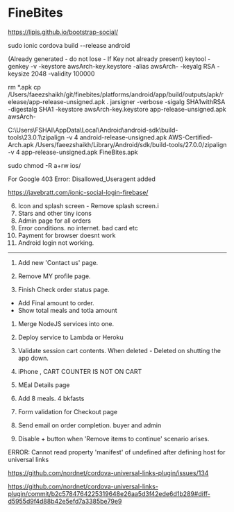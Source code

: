 # FineBites


https://lipis.github.io/bootstrap-social/

  <link href="https://maxcdn.bootstrapcdn.com/font-awesome/4.7.0/css/font-awesome.min.css" rel="stylesheet">
 <link href="https://maxcdn.bootstrapcdn.com/bootstrap/3.3.7/css/bootstrap.min.css" rel="stylesheet">
  <link href="https://cdnjs.cloudflare.com/ajax/libs/bootstrap-social/5.1.1/bootstrap-social.css" rel="stylesheet"> 

sudo ionic cordova build --release android	

(Already generated - do not lose - If Key not already present)
keytool -genkey -v -keystore  awsArch-key.keystore -alias awsArch- -keyalg RSA -keysize 2048 -validity 100000

rm *.apk
cp /Users/faeezshaikh/git/finebites/platforms/android/app/build/outputs/apk/release/app-release-unsigned.apk .
jarsigner -verbose -sigalg SHA1withRSA -digestalg SHA1 -keystore awsArch-key.keystore app-release-unsigned.apk awsArch-

C:\Users\FSHAI\AppData\Local\Android\android-sdk\build-tools\23.0.1\zipalign -v 4 android-release-unsigned.apk AWS-Certified-Arch.apk
/Users/faeezshaikh/Library/Android/sdk/build-tools/27.0.0/zipalign -v 4 app-release-unsigned.apk FineBites.apk


sudo chmod -R a+rw ios/

For Google 403 Error: Disallowed_Useragent added 
<preference name="OverrideUserAgent" value="Mozilla/5.0 Google" />

https://javebratt.com/ionic-social-login-firebase/


6. Icon and splash screen - Remove splash screen.i
4. Stars and other tiny icons
7. Admin page for all orders
9. Error conditions. no internet. bad card etc
10. Payment for browser doesnt work
11. Android login not working.

---------------

1. Add new 'Contact us' page.
2. Remove MY profile page.

8. Finish Check order status page.
  - Add Final amount to order.
  - Show total meals and totla amount
1. Merge NodeJS services into one.
0. Deploy service to Lambda or Heroku

0. Validate session cart contents. When deleted - Deleted on shutting the app down.
5. iPhone , CART COUNTER IS NOT ON CART
2. MEal Details page
3. Add 8 meals. 4 bkfasts
1. Form validation for Checkout page
2. Send email on order completion. buyer and admin
3. Disable + button when 'Remove items to continue' scenario arises.


ERROR:
Cannot read property 'manifest' of undefined after defining host for universal links

https://github.com/nordnet/cordova-universal-links-plugin/issues/134

https://github.com/nordnet/cordova-universal-links-plugin/commit/b2c5784764225319648e26aa5d3f42ede6d1b289#diff-d5955d9f4d88b42e5efd7a3385be79e9